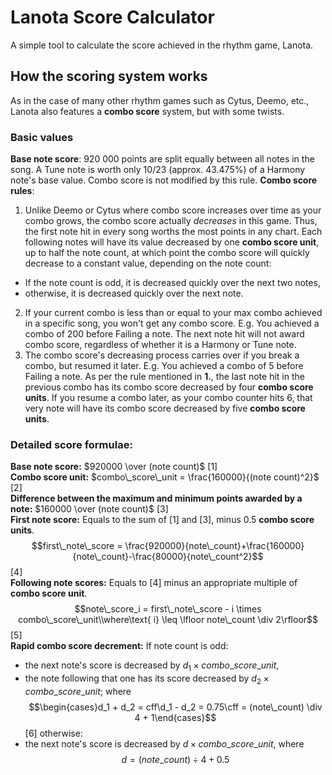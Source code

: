 # Lanota Score Calculator
A simple tool to calculate the score achieved in the rhythm game, Lanota.
## How the scoring system works
As in the case of many other rhythm games such as Cytus, Deemo, etc., Lanota also features a **combo score** system, but with some twists.
### Basic values
**Base note score**: 920 000 points are split equally between all notes in the song.
A Tune note is worth only 10/23 (approx. 43.475%) of a Harmony note's base value. Combo score is not modified by this rule. 
**Combo score rules**:
1. Unlike Deemo or Cytus where combo score increases over time as your combo grows, the combo score actually *decreases* in this game.
Thus, the first note hit in every song worths the most points in any chart.
Each following notes will have its value decreased by one **combo score unit**, up to half the note count, at which point the combo score will quickly decrease to a constant value, depending on the note count:
- If the note count is odd, it is decreased quickly over the next two notes,
- otherwise, it is decreased quickly over the next note.
2. If your current combo is less than or equal to your max combo achieved in a specific song, you won't get any combo score.
E.g. You achieved a combo of 200 before Failing a note. The next note hit will not award combo score, regardless of whether it is a Harmony or Tune note.
3. The combo score's decreasing process carries over if you break a combo, but resumed it later.
E.g. You achieved a combo of 5 before Failing a note. As per the rule mentioned in **1.**, the last note hit in the previous combo has its combo score decreased by four **combo score units**. If you resume a combo later, as your combo counter hits 6, that very note will have its combo score decreased by five **combo score units**.
### Detailed score formulae:
**Base note score:** $920000 \over (note count)$ [1]  
**Combo score unit:** $combo\_score\_unit = \frac{160000}{(note count)^2}$ [2]  
**Difference between the maximum and minimum points awarded by a note:** $160000 \over (note count)$ [3]  
**First note score:** Equals to the sum of [1] and [3], minus 0.5 **combo score units**.  
$$first\_note\_score = \frac{920000}{note\_count}+\frac{160000}{note\_count}-\frac{80000}{note\_count^2}$$ [4]  
**Following note scores:** Equals to [4] minus an appropriate multiple of **combo score unit**.  
$$note\_score_i = first\_note\_score - i \times combo\_score\_unit\\where\text{ i} \leq \lfloor note\_count \div 2\rfloor$$ [5]  
**Rapid combo score decrement:**
If note count is odd:
- the next note's score is decreased by $d_1 \times combo\_score\_unit$,
- the note following that one has its score decreased by $d_2 \times combo\_score\_unit$;
where
$$\begin{cases}d_1 + d_2 = cff\d_1 - d_2 = 0.75\cff = (note\_count) \div 4 + 1\end{cases}$$ [6]
otherwise:
- the next note's score is decreased by $d \times combo\_score\_unit$,
where $$d = (note\_count) \div 4 + 0.5$$